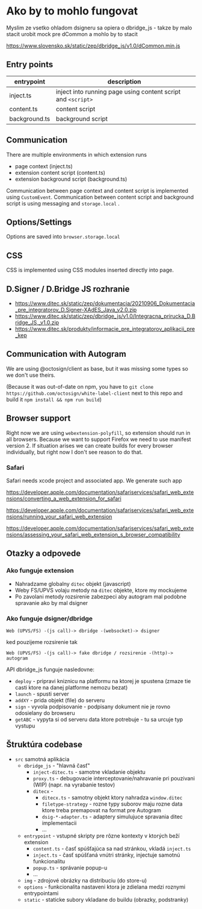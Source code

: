 # Ako by to mohlo fungovat

Myslim ze vsetko ohladom dsigneru sa opiera o dbridge_js - takze by malo stacit urobit mock pre dCommon a mohlo by to stacit

https://www.slovensko.sk/static/zep/dbridge_js/v1.0/dCommon.min.js

## Entry points

| entrypoint    | description                                                  |
| ------------- | ------------------------------------------------------------ |
| inject.ts     | inject into running page using content script and `<script>` |
| content.ts    | content script                                               |
| background.ts | background script                                            |

## Communication

There are multiple environments in which extension runs

- page context (inject.ts)
- extension content script (content.ts)
- extension background script (background.ts)

Communication between page context and content script is implemented using `CustomEvent`.
Communication between content script and background script is using messaging and `storage.local` .

## Options/Settings

Options are saved into `browser.storage.local`

## CSS

CSS is implemented using CSS modules inserted directly into page.

## D.Signer / D.Bridge JS rozhranie

- https://www.ditec.sk/static/zep/dokumentacia/20210906_Dokumentacia_pre_integratorov_D.Signer-XAdES_Java_v2.0.zip
- https://www.ditec.sk/static/zep/dbridge_js/v1.0/Integracna_prirucka_D.Bridge_JS,_v1.0.zip
- https://www.ditec.sk/produkty/informacie_pre_integratorov_aplikacii_pre_kep

## Communication with Autogram

We are using @octosign/client as base, but it was missing some types so we don't use theirs.

(Because it was out-of-date on npm, you have to `git clone https://github.com/octosign/white-label-client` next to this repo and build it `npm install && npm run build`)

## Browser support

Right now we are using `webextension-polyfill`, so extension should run in all browsers.
Because we want to support Firefox we need to use manifest version 2. If situation
arises we can create builds for every browser individually, but right now I don't see
reason to do that.

### Safari

Safari needs xcode project and associated app. We generate such app

https://developer.apple.com/documentation/safariservices/safari_web_extensions/converting_a_web_extension_for_safari

https://developer.apple.com/documentation/safariservices/safari_web_extensions/running_your_safari_web_extension

https://developer.apple.com/documentation/safariservices/safari_web_extensions/assessing_your_safari_web_extension_s_browser_compatibility

## Otazky a odpovede

### Ako funguje extension

- Nahradzame globalny `ditec` objekt (javascript)
- Weby FS/UPVS volaju metody na `ditec` objekte, ktore my mockujeme
- Po zavolani metody rozsirenie zabezpeci aby autogram mal podobne spravanie ako by mal dsigner

### Ako funguje dsigner/dbridge

```
Web (UPVS/FS) -(js call)-> dbridge -(websocket)-> dsigner
```

ked pouzijeme rozsirenie tak

```
Web (UPVS/FS) -(js call)-> fake dbridge / rozsirenie -(http)-> autogram
```

API dbridge_js funguje nasledovne:

- `deploy` - pripravi kniznicu na platformu na ktorej je spustena (zmaze tie casti ktore na danej platforme nemozu bezat)
- `launch` - spusti server
- `addXY` - prida objekt (file) do serveru
- `sign` - vyvola podpisovanie - podpisany dokument nie je rovno odosielany do browseru
- `getABC` - vypyta si od serveru data ktore potrebuje - tu sa urcuje typ vystupu


## Štruktúra codebase

- `src` samotná aplikácia 
    - `dbridge_js` - "hlavná časť"
        - `inject-ditec.ts` - samotne vkladanie objektu
        - `proxy.ts` - debugovacie interceptovanie/nahravanie pri pouzivani (WIP) (napr. na vyrabanie testov)
        - `ditecx` - 
            - `ditecx.ts` - samotny objekt ktory nahradza `window.ditec`
            - `filetype-strategy` - rozne typy suborov maju rozne data ktore treba premapovat na format pre Autogram
            - `dsig-*-adapter.ts` - adaptery simulujuce spravania ditec implementacii
            - ...
    - `entrypoint` - vstupné skripty pre rôzne kontexty v ktorých beží extension
        - `content.ts` - časť spúšťajúca sa nad stránkou, vkladá `inject.ts`
        - `inject.ts` - časť spúšťaná vnútri stránky, injectuje samotnú funkcionalitu
        - `popup.ts` - správanie popup-u
        - ...
    - `img` - zdrojové obrázky na distribuciu (do store-u)
    - `options` - funkcionalita nastaveni ktora je zdielana medzi roznymi entrypointami
    - `static` - staticke subory vkladane do buildu (obrazky, podstranky)

